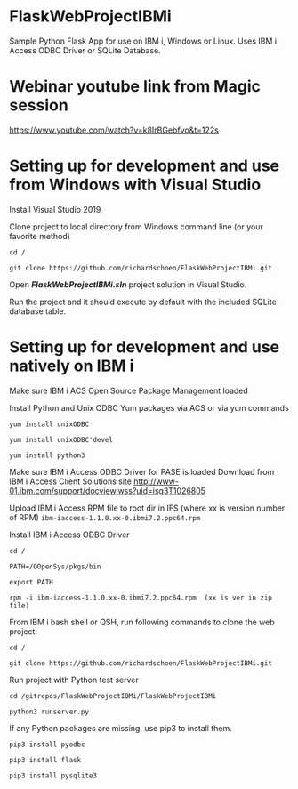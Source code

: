 # FlaskWebProjectIBMi
Sample Python Flask App for use on IBM i, Windows or Linux. Uses IBM i Access ODBC Driver or SQLite Database.

# Webinar youtube link from Magic session

https://www.youtube.com/watch?v=k8IrBGebfvo&t=122s

# Setting up for development and use from Windows with Visual Studio
Install Visual Studio 2019

Clone project to local directory from Windows command line (or your favorite method)

```
cd /

git clone https://github.com/richardschoen/FlaskWebProjectIBMi.git

```

Open ***FlaskWebProjectIBMi.sln*** project solution in Visual Studio. 

Run the project and it should execute by default with the included SQLite database table.

# Setting up for development and use natively on IBM i 
Make sure IBM i ACS Open Source Package Management loaded

Install Python and Unix ODBC Yum packages via ACS or via yum commands
```
yum install unixODBC

yum install unixODBC'devel

yum install python3
```

Make sure IBM i Access ODBC Driver for PASE is loaded
Download from IBM i Access Client Solutions site http://www-01.ibm.com/support/docview.wss?uid=isg3T1026805

Upload IBM i Access RPM file to root dir in IFS (where xx is version number of RPM)
```ibm-iaccess-1.1.0.xx-0.ibmi7.2.ppc64.rpm``` 

Install IBM i Access ODBC Driver
```
cd /

PATH=/QOpenSys/pkgs/bin  

export PATH

rpm -i ibm-iaccess-1.1.0.xx-0.ibmi7.2.ppc64.rpm  (xx is ver in zip file)
```

From IBM i bash shell or QSH, run following commands to clone the web project:

```
cd /

git clone https://github.com/richardschoen/FlaskWebProjectIBMi.git
```

Run project with Python test server
```
cd /gitrepos/FlaskWebProjectIBMi/FlaskWebProjectIBMi

python3 runserver.py
```

If any Python packages are missing, use pip3 to install them.
```
pip3 install pyodbc

pip3 install flask

pip3 install pysqlite3
```

